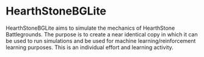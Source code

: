# HearthStoneBGLite
HearthStoneBGLite aims to simulate the mechanics of HearthStone Battlegrounds. The purpose is to create a near identical copy in which it can be used to run simulations and be used for machine learning/reinforcement learning purposes. This is an individual effort and learning activity.
